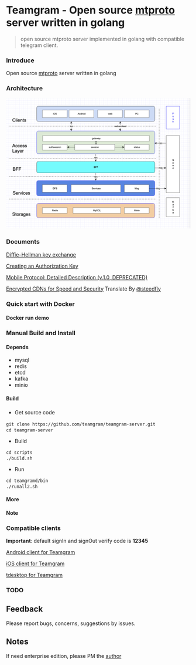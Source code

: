 # Teamgram - Open source [mtproto](https://core.telegram.org/mtproto) server written in golang
> open source mtproto server implemented in golang with compatible telegram client.

### Introduce
Open source [mtproto](https://core.telegram.org/mtproto) server written in golang

### Architecture
![Architecture](docs/image/architecture-001.png)

### Documents
[Diffie–Hellman key exchange](docs/dh-key-exchange.md)

[Creating an Authorization Key](docs/Creating_an_Authorization_Key.md)

[Mobile Protocol: Detailed Description (v.1.0, DEPRECATED)](docs/Mobile_Protocol-Detailed_Description_v.1.0_DEPRECATED.md)

[Encrypted CDNs for Speed and Security](docs/cdn.md) Translate By [@steedfly](https://github.com/steedfly)

### Quick start with Docker

#### Docker run demo

### Manual Build and Install
#### Depends
- mysql
- redis
- etcd
- kafka
- minio

#### Build

- Get source code　
```
git clone https://github.com/teamgram/teamgram-server.git
cd teamgram-server
```

- Build
```
cd scripts
./build.sh

```

- Run
```
cd teamgramd/bin
./runall2.sh
```
#### More


#### **Note**

### Compatible clients
**Important**: default signIn and signOut verify code is **12345**

[Android client for Teamgram](https://github.com/teamgram/teamgram-android)

[iOS client for Teamgram](https://github.com/teamgram/teamgram-ios)

[tdesktop for Teamgram](https://github.com/teamgram/teamgram-tdesktop)

### TODO

## Feedback
Please report bugs, concerns, suggestions by issues.

## Notes
If need enterprise edition, please PM the [author](https://t.me/benqi)
